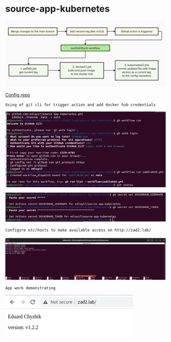 # source-app-kubernetes

![continious integration scheme](docs/ci-schema.png)

[Config repo](https://github.com/edlay17/config-kubernetes)

```
Using of git cli for trigger action and add docker hub credentials
```
![git cli1](docs/git-cli.png)

![git cli2](docs/git-cli2.png)


```
Configure etc/hosts to make available access on http://zad2.lab/
```
![etc/hosts modifying](docs/hosts.png)


```
App work demonstrating
```

![etc/hosts modifying](docs/app.png)